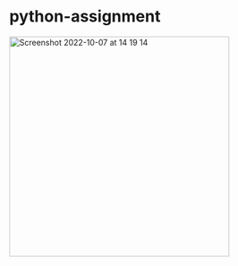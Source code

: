 # python-assignment

<img width="393" alt="Screenshot 2022-10-07 at 14 19 14" src="https://user-images.githubusercontent.com/73806464/194495420-c0ac474a-3a89-4519-836f-237d0ddb112d.png">
